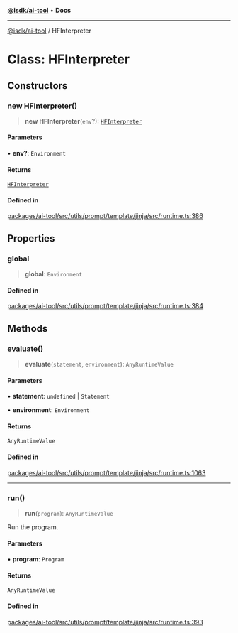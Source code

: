 [**@isdk/ai-tool**](../README.md) • **Docs**

***

[@isdk/ai-tool](../globals.md) / HFInterpreter

# Class: HFInterpreter

## Constructors

### new HFInterpreter()

> **new HFInterpreter**(`env`?): [`HFInterpreter`](HFInterpreter.md)

#### Parameters

• **env?**: `Environment`

#### Returns

[`HFInterpreter`](HFInterpreter.md)

#### Defined in

[packages/ai-tool/src/utils/prompt/template/jinja/src/runtime.ts:386](https://github.com/isdk/ai-tool.js/blob/b0813174e9b350ae47231f8e5f885150313123b0/src/utils/prompt/template/jinja/src/runtime.ts#L386)

## Properties

### global

> **global**: `Environment`

#### Defined in

[packages/ai-tool/src/utils/prompt/template/jinja/src/runtime.ts:384](https://github.com/isdk/ai-tool.js/blob/b0813174e9b350ae47231f8e5f885150313123b0/src/utils/prompt/template/jinja/src/runtime.ts#L384)

## Methods

### evaluate()

> **evaluate**(`statement`, `environment`): `AnyRuntimeValue`

#### Parameters

• **statement**: `undefined` \| `Statement`

• **environment**: `Environment`

#### Returns

`AnyRuntimeValue`

#### Defined in

[packages/ai-tool/src/utils/prompt/template/jinja/src/runtime.ts:1063](https://github.com/isdk/ai-tool.js/blob/b0813174e9b350ae47231f8e5f885150313123b0/src/utils/prompt/template/jinja/src/runtime.ts#L1063)

***

### run()

> **run**(`program`): `AnyRuntimeValue`

Run the program.

#### Parameters

• **program**: `Program`

#### Returns

`AnyRuntimeValue`

#### Defined in

[packages/ai-tool/src/utils/prompt/template/jinja/src/runtime.ts:393](https://github.com/isdk/ai-tool.js/blob/b0813174e9b350ae47231f8e5f885150313123b0/src/utils/prompt/template/jinja/src/runtime.ts#L393)
